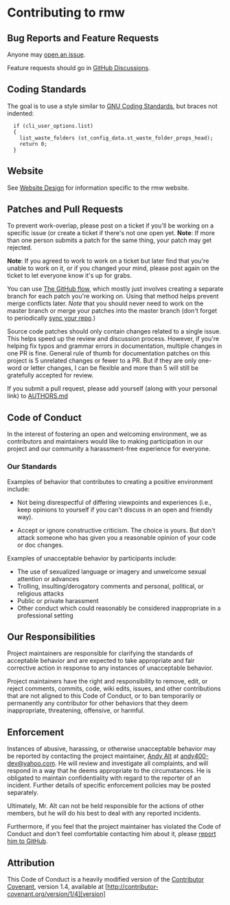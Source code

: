 # Contributing to rmw

## Bug Reports and Feature Requests

Anyone may [open an
issue](https://github.com/theimpossibleastronaut/rmw/issues).

Feature requests should go in [GitHub
Discussions](https://github.com/theimpossibleastronaut/rmw/discussions).

## Coding Standards

The goal is to use a style similar to [GNU Coding
Standards](https://www.gnu.org/prep/standards/html_node/Formatting.html#Formatting),
but braces not indented:

```
  if (cli_user_options.list)
  {
    list_waste_folders (st_config_data.st_waste_folder_props_head);
    return 0;
  }
```

## Website

See [Website Design](https://remove-to-waste.info/website-design.html)
for information specific to the rmw website.

## Patches and Pull Requests

To prevent work-overlap, please post on a ticket if you'll be working
on a specific issue (or create a ticket if there's not one open yet.
**Note**: If more than one person submits a patch for the same thing,
your patch may get rejected.

**Note**: If you agreed to work to work on a ticket but later find that
you're unable to work on it, or if you changed your mind, please post
again on the ticket to let everyone know it's up for grabs.

You can use [The GitHub
flow](https://guides.github.com/introduction/flow/), which mostly just
involves creating a separate branch for each patch you're working on.
Using that method helps prevent merge conflicts later. *Note* that you
should never need to work on the master branch or merge your patches
into the master branch (don't forget to periodically [sync your
repo](https://docs.github.com/en/github/collaborating-with-pull-requests/working-with-forks/syncing-a-fork).)

Source code patches should only contain changes related to a single
issue. This helps speed up the review and discussion process. However,
if you're helping fix typos and grammar errors in documentation,
multiple changes in one PR is fine. General rule of thumb for
documentation patches on this project is 5 unrelated changes or fewer
to a PR. But if they are only one-word or letter changes, I can be
flexible and more than 5 will still be gratefully accepted for review.

If you submit a pull request, please add yourself (along with your
personal link) to
[AUTHORS.md](https://github.com/theimpossibleastronaut.com/rmw/blob/master/AUTHORS.md)

## Code of Conduct

In the interest of fostering an open and welcoming environment, we as
contributors and maintainers would like to making participation in our
project and our community a harassment-free experience for everyone.

### Our Standards

Examples of behavior that contributes to creating a positive
environment include:

* Not being disrespectful of differing viewpoints and experiences
(i.e., keep opinions to yourself if you can't discuss in an open and
friendly way).

* Accept or ignore constructive criticism. The choice is yours. But
don't attack someone who has given you a reasonable opinion of your
code or doc changes.

Examples of unacceptable behavior by participants include:

* The use of sexualized language or imagery and unwelcome sexual attention or advances
* Trolling, insulting/derogatory comments and personal, political, or religious attacks
* Public or private harassment
* Other conduct which could reasonably be considered inappropriate in a professional setting

## Our Responsibilities

Project maintainers are responsible for clarifying the standards of
acceptable behavior and are expected to take appropriate and fair
corrective action in response to any instances of unacceptable
behavior.

Project maintainers have the right and responsibility to remove, edit,
or reject comments, commits, code, wiki edits, issues, and other
contributions that are not aligned to this Code of Conduct, or to ban
temporarily or permanently any contributor for other behaviors that
they deem inappropriate, threatening, offensive, or harmful.

## Enforcement

Instances of abusive, harassing, or otherwise unacceptable behavior may
be reported by contacting the project maintainer, [Andy
Alt](https://github.com/andy5995) at andy400-dev@yahoo.com. He will
review and investigate all complaints, and will respond in a way that
he deems appropriate to the circumstances. He is obligated to maintain
confidentiality with regard to the reporter of an incident. Further
details of specific enforcement policies may be posted separately.

Ultimately, Mr. Alt can not be held responsible for the actions of
other members, but he will do his best to deal with any reported
incidents.

Furthermore, if you feel that the project maintainer has violated the
Code of Conduct and don't feel comfortable contacting him about it,
please [report him to
GitHub](https://help.github.com/en/articles/reporting-abuse-or-spam).

## Attribution

This Code of Conduct is a heavily modified version of the [Contributor
Covenant][homepage], version 1.4, available at
[http://contributor-covenant.org/version/1/4][version]

[homepage]: http://contributor-covenant.org
[version]: http://contributor-covenant.org/version/1/4/
